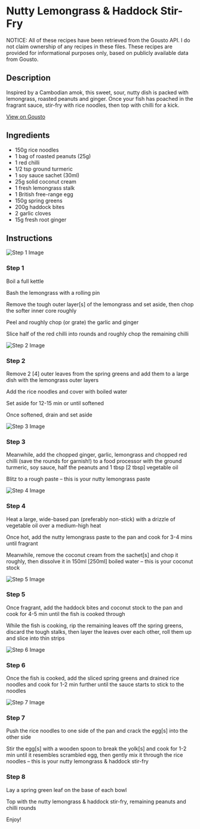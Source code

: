 # Nutty Lemongrass & Haddock Stir-Fry

NOTICE: All of these recipes have been retrieved from the Gousto API. I do not claim ownership of any recipes in these files. These recipes are provided for informational purposes only, based on publicly available data from Gousto.

## Description

Inspired by a Cambodian amok, this sweet, sour, nutty dish is packed with lemongrass, roasted peanuts and ginger. Once your fish has poached in the fragrant sauce, stir-fry with rice noodles, then top with chilli for a kick.

[View on Gousto](https://www.gousto.co.uk/recipes/cookbook/nutty-lemongrass-haddock-stir-fry)

## Ingredients

- 150g rice noodles
- 1 bag of roasted peanuts (25g)
- 1 red chilli
- 1/2 tsp ground turmeric
- 1 soy sauce sachet (30ml)
- 25g solid coconut cream
- 1 fresh lemongrass stalk
- 1 British free-range egg
- 150g spring greens
- 200g haddock bites
- 2 garlic cloves
- 15g fresh root ginger

## Instructions

![Step 1 Image](https://production-media.gousto.co.uk/cms/recipe-step-image/step-1-1610385191693-x200.jpg)

### Step 1

Boil a full kettle

Bash the lemongrass with a rolling pin

Remove the tough outer layer<span class="text-danger">[s]</span> of the lemongrass and set aside, then chop the softer inner core roughly

Peel and roughly chop (or grate) the garlic and ginger

Slice half of the red chilli into rounds and roughly chop the remaining chilli

![Step 2 Image](https://production-media.gousto.co.uk/cms/recipe-step-image/step-2-1610385243698-x200.jpg)

### Step 2

Remove 2 <span class="text-danger">[4]</span> outer leaves from the spring greens and add them to a large dish with the lemongrass outer layers

Add the rice noodles and cover with boiled water

Set aside for 12-15 min or until softened

Once softened, drain and set aside

![Step 3 Image](https://production-media.gousto.co.uk/cms/recipe-step-image/step-3-1610385353858-x200.jpg)

### Step 3

Meanwhile, add the chopped ginger, garlic, lemongrass and chopped red chilli (save the rounds for garnish!) to a food processor with the ground turmeric, soy sauce, half the peanuts and 1 tbsp <span class="text-danger">[2 tbsp] </span>vegetable oil

Blitz to a rough paste – this is your nutty lemongrass paste

![Step 4 Image](https://production-media.gousto.co.uk/cms/recipe-step-image/extra-1611575056781-x200.jpg)

### Step 4

Heat a large, wide-based pan (preferably non-stick) with a drizzle of vegetable oil over a medium-high heat

Once hot, add the nutty lemongrass paste  to the pan and cook for 3-4 mins until fragrant

Meanwhile, remove the coconut cream from the sachet<span class="text-danger">[s]</span> and chop it roughly, then dissolve it in 150ml <span class="text-danger">[250ml]</span> boiled water – this is your coconut stock

![Step 5 Image](https://production-media.gousto.co.uk/cms/recipe-step-image/step-5-1612349232042-x200.jpg)

### Step 5

Once fragrant, add the haddock bites and coconut stock to the pan and cook for 4-5 min until the fish is cooked through

While the fish is cooking, rip the remaining leaves off the spring greens, discard the tough stalks, then layer the leaves over each other, roll them up and slice into thin strips

![Step 6 Image](https://production-media.gousto.co.uk/cms/recipe-step-image/step-6-1610385533159-x200.jpg)

### Step 6

Once the fish is cooked, add the sliced spring greens and drained rice noodles and cook for 1-2 min further until the sauce starts to stick to the noodles

![Step 7 Image](https://production-media.gousto.co.uk/cms/recipe-step-image/step-7-1610385582460-x200.jpg)

### Step 7

Push the rice noodles to one side of the pan and crack the egg<span class="text-danger">[s]</span> into the other side

Stir the egg<span class="text-danger">[s] </span>with a wooden spoon to break the yolk<span class="text-danger">[s]</span> and cook for 1-2 min until it resembles scrambled egg, then gently mix it through the rice noodles – this is your nutty lemongrass & haddock stir-fry

### Step 8

Lay a spring green leaf on the base of each bowl

Top with the nutty lemongrass & haddock stir-fry, remaining peanuts and chilli rounds

Enjoy!

